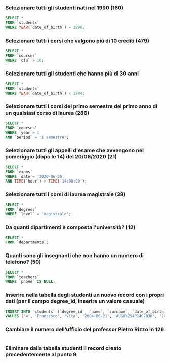 ### Selezionare tutti gli studenti nati nel 1990 (160)

```SQL
SELECT *
FROM `students`
WHERE YEAR(`date_of_birth`) = 1990;
```

### Selezionare tutti i corsi che valgono più di 10 crediti (479)

```SQL
SELECT *
FROM `courses`
WHERE `cfu` > 10;
```

### Selezionare tutti gli studenti che hanno più di 30 anni

```SQL
SELECT *
FROM `students`
WHERE YEAR(`date_of_birth`) < 1994;
```

### Selezionare tutti i corsi del primo semestre del primo anno di un qualsiasi corso di laurea (286)

```SQL
SELECT *
FROM `courses`
WHERE `year`= 1 
AND `period` = 'I semestre';
```

### Selezionare tutti gli appelli d'esame che avvengono nel pomeriggio (dopo le 14) del 20/06/2020 (21)

```SQL
SELECT *
FROM `exams`
WHERE `date`= '2020-06-20' 
AND TIME(`hour`) > TIME('14:00:00');
```

### Selezionare tutti i corsi di laurea magistrale (38)

```SQL
SELECT *
FROM `degrees`
WHERE `level` = 'magistrale';
```

### Da quanti dipartimenti è composta l'università? (12)

```SQL
SELECT *
FROM `departments`;
```

### Quanti sono gli insegnanti che non hanno un numero di telefono? (50)

```SQL
SELECT *
FROM `teachers`
WHERE `phone` IS NULL;
```

### Inserire nella tabella degli studenti un nuovo record con i propri dati (per il campo degree_id, inserire un valore casuale)

```SQL
INSERT INTO `students` (`degree_id`, `name`, `surname`, `date_of_birth`, `fiscal_code`, `enrolment_date`, `registration_number`, `email`)
VALUES ('4', 'Francesco', 'Vita', '2004-06-21', 'AUGUYZ94P14C703K', '2024-12-18', 625033, 'vitafrancesc@gmail.com');
```

### Cambiare il numero dell’ufficio del professor Pietro Rizzo in 126

```SQL

```

### Eliminare dalla tabella studenti il record creato precedentemente al punto 9

```SQL

```
